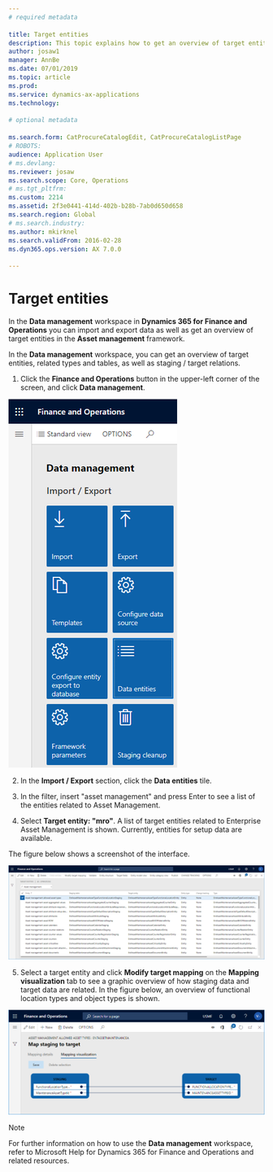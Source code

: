 ```yaml
---
# required metadata

title: Target entities
description: This topic explains how to get an overview of target entities in Asset Management.
author: josaw1
manager: AnnBe
ms.date: 07/01/2019
ms.topic: article
ms.prod: 
ms.service: dynamics-ax-applications
ms.technology: 

# optional metadata

ms.search.form: CatProcureCatalogEdit, CatProcureCatalogListPage
# ROBOTS: 
audience: Application User
# ms.devlang: 
ms.reviewer: josaw
ms.search.scope: Core, Operations
# ms.tgt_pltfrm: 
ms.custom: 2214
ms.assetid: 2f3e0441-414d-402b-b28b-7ab0d650d658
ms.search.region: Global
# ms.search.industry: 
ms.author: mkirknel
ms.search.validFrom: 2016-02-28
ms.dyn365.ops.version: AX 7.0.0

---
```


# Target entities

In the **Data management** workspace in **Dynamics 365 for Finance and Operations** you can import and export data as well as get an overview of target entities in the **Asset management** framework.

In the **Data management** workspace, you can get an overview of target entities, related types and tables, as well as staging / target relations.

1. Click the **Finance and Operations** button in the upper-left corner of the screen, and click **Data management**.

![Figure 1](media/01-data-management.png)

2. In the **Import / Export** section, click the **Data entities** tile. 

3. In the filter, insert "asset management" and press Enter to see a list of the entities related to Asset Management.

4. Select **Target entity: "mro"**. A list of target entities related to Enterprise Asset Management is shown. Currently, entities for setup data are available.

The figure below shows a screenshot of the interface.

![Figure 2](media/02-data-management.png)

5. Select a target entity and click **Modify target mapping** on the **Mapping visualization** tab to see a graphic overview of how staging data and target data are related. In the figure below, an overview of functional location types and object types is shown.

![Figure 3](media/03-data-management.png)

>[!NOTE]
>For further information on how to use the **Data management**
workspace, refer to Microsoft Help for Dynamics 365 for Finance and Operations
and related resources.

